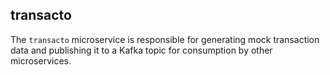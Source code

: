 ## transacto
The `transacto` microservice is responsible for generating mock transaction data and publishing it to a Kafka topic for consumption by other microservices.

